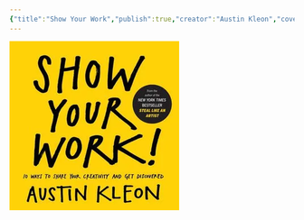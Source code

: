 ```yaml
---
{"title":"Show Your Work","publish":true,"creator":"Austin Kleon","cover":"![[40. Resources/PublicMedia/Show Your Work Cover.png]]","ReadStatus":"Complete","Rating":"⭐️⭐️⭐️⭐️⭐️","Published":"2014","tags":["#Sources/Books"],"PassFrontmatter":true,"created":"2024-12-06T14:11:04.850-04:00","updated":"2024-12-07T20:21:33.890-04:00"}
---
```


![PublicMedia/Show Your Work Cover.png](../../PublicMedia/Show%20Your%20Work%20Cover.png)